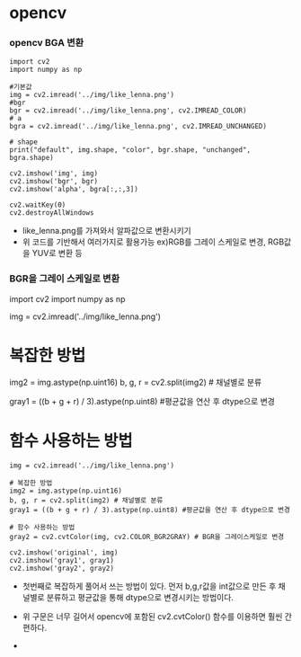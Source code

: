 # opencv
### opencv BGA 변환
```
import cv2
import numpy as np

#기본값
img = cv2.imread('../img/like_lenna.png')
#bgr
bgr = cv2.imread('../img/like_lenna.png', cv2.IMREAD_COLOR)
# a
bgra = cv2.imread('../img/like_lenna.png', cv2.IMREAD_UNCHANGED)

# shape
print("default", img.shape, "color", bgr.shape, "unchanged", bgra.shape)

cv2.imshow('img', img)
cv2.imshow('bgr', bgr)
cv2.imshow('alpha', bgra[:,:,3])

cv2.waitKey(0)
cv2.destroyAllWindows
```
- like_lenna.png를 가져와서 알파값으로 변환시키기
- 위 코드를 기반해서 여러가지로 활용가능 ex)RGB를 그레이 스케일로 변경, RGB값을 YUV로 변환 등

### BGR을 그레이 스케일로 변환
import cv2
import numpy as np

img = cv2.imread('../img/like_lenna.png')


# 복잡한 방법
img2 = img.astype(np.uint16)
b, g, r = cv2.split(img2) # 채널별로 분류

gray1 = ((b + g + r) / 3).astype(np.uint8) #평균값을 연산 후 dtype으로 변경

# 함수 사용하는 방법
```
img = cv2.imread('../img/like_lenna.png')

# 복잡한 방법
img2 = img.astype(np.uint16)
b, g, r = cv2.split(img2) # 채널별로 분류
gray1 = ((b + g + r) / 3).astype(np.uint8) #평균값을 연산 후 dtype으로 변경

# 함수 사용하는 방법
gray2 = cv2.cvtColor(img, cv2.COLOR_BGR2GRAY) # BGR을 그레이스케일로 변경

cv2.imshow('original', img)
cv2.imshow('gray1', gray1)
cv2.imshow('gray2', gray2)
```
- 첫번째로 복잡하게 풀어서 쓰는 방법이 있다. 먼저 b,g,r값을 int값으로 만든 후 채널별로 분류하고 평균값을 통해 dtype으로 변경시키는 방법이다.
- 위 구문은 너무 길어서 opencv에 포함된 cv2.cvtColor() 함수를 이용하면 훨씬 간편하다.

- 
